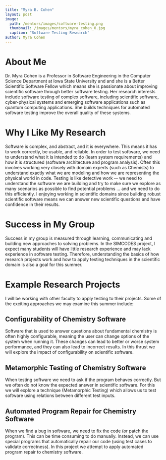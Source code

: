 ```yaml
---
title: "Myra B. Cohen"
layout: post
image:
  path: /mentors/images/software-testing.png
  thumbnail: /images/mentors/myra_cohen_0.jpg
  caption: "Software Testing Research"
author: Myra Cohen
---
```


# About Me

Dr. Myra Cohen is a Professor in Software Engineering in the Computer Science 
Department at Iowa State University and and she is a Better Scientific Software 
Fellow which means she is passionate about improving scientific software through
better software testing.  Her research interests include software testing of 
complex software, including scientific software, cyber-physical systems and 
emerging software applications such as quantum computing applications.  She 
builds techniques for automated software testing improve the overall quality of 
these systems. 

# Why I Like My Research

Software is complex, and abstract, and it is everywhere.  This means it has to 
work correctly, be usable, and reliable.  In order to test software, we need to
understand what it is intended to do (learn system requirements) and how it is 
structured (software architecture and program analysis). Often this involves
working very closely with domain experts (such as Chemists) to understand 
exactly what we are modeling and how we are representing the physical world in
code. Testing is like detective work -- we need to understand the software we 
are building and try to make sure we explore as many scenarios as possible to
find potential problems ... and we need to do this efficiently.  I enjoying
working in scientific domains since building robust scientific software means
we can answer new scientific questions and have confidence in their results. 

# Success in My Group

Success in my group is measured through learning, communicating and building 
new approaches to solving problems. In the SIMCODES project,  I expect many 
students will have little research experience and may lack experience in 
software testing. Therefore,  understanding the basics of how research projects
work and how to apply testing techniques in the scientific domain is also a
goal for this summer.

# Example Research Projects

I will be working with other faculty to apply testing to their projects. Some of
the exciting approaches we may examine this summer include:

## Configurability of Chemistry Software
Software that is used to answer questions about fundamental chemistry is often
highly configurable, meaning the user can change options of the system when 
running it. These changes can lead to better or worse system performance, and 
they can also lead to incorrect results. In this thrust we will explore the
impact of configurability on scientific software. 

## Metamorphic Testing of Chemistry Software 
When testing software we need to ask if the program behaves correctly. But we
often do not know the expected answer in scientific software.  For this we will
explore a technique (Metamorphic Testing) which allows us to test software using
relations between different test inputs.

## Automated Program Repair for Chemistry Software
When we find a bug in software, we need to fix the code (or patch the program). 
This can be time consuming to do manually. Instead, we can use special programs
that automatically repair our code (using test cases to validate correctness). 
In this project we attempt to apply automated program repair to chemistry 
software. 
